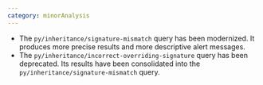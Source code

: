 ```yaml
---
category: minorAnalysis
---
```

* The `py/inheritance/signature-mismatch` query has been modernized. It produces more precise results and more descriptive alert messages. 
* The `py/inheritance/incorrect-overriding-signature` query has been deprecated. Its results have been consolidated into the `py/inheritance/signature-mismatch` query.